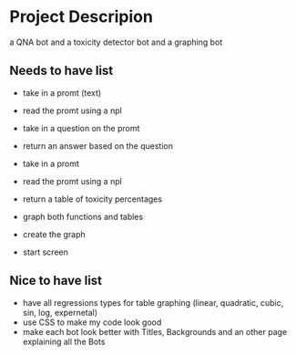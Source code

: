 # Project Descripion

a QNA bot and a toxicity detector bot and a graphing bot

## Needs to have list

- take in a promt (text)
- read the promt using a npl
- take in a question on the promt
- return an answer based on the question

- take in a promt
- read the promt using a npl
- return a table of toxicity percentages

- graph both functions and tables
- create the graph
- start screen

## Nice to have list 

- have all regressions types for table graphing (linear, quadratic, cubic, sin, log, expernetal)
- use CSS to make my code look good
- make each bot look better with Titles, Backgrounds and an other page explaining all the Bots